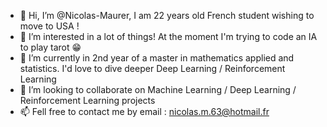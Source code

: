 - 👋 Hi, I’m @Nicolas-Maurer, I am 22 years old French student wishing to move to USA !
- 👀 I’m interested in a lot of things! At the moment I'm trying to code an IA to play tarot 😁
- 🌱 I’m currently in 2nd year of a master in mathematics applied and statistics. I'd love to dive deeper Deep Learning / Reinforcement Learning
- 💞️ I’m looking to collaborate on Machine Learning / Deep Learning / Reinforcement Learning projects
- 📫 Fell free to contact me by email : nicolas.m.63@hotmail.fr
